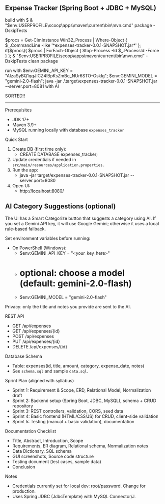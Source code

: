 Expense Tracker (Spring Boot + JDBC + MySQL)
-----------------------------------------------------------------------
build with 
$ & "$env:USERPROFILE\scoop\apps\maven\current\bin\mvn.cmd" package -DskipTests

$procs = Get-CimInstance Win32_Process | Where-Object { $_.CommandLine -like '*expenses-tracker-0.0.1-SNAPSHOT.jar*' }; if($procs){ $procs | ForEach-Object { Stop-Process -Id $_.ProcessId -Force } }; & "$env:USERPROFILE\scoop\apps\maven\current\bin\mvn.cmd" -DskipTests clean package

 run with 
$env:GEMINI_API_KEY = "AIzaSyBQ1qqJICZ4lBpKsZmBc_NUr6STO-Gsklg"; $env:GEMINI_MODEL = "gemini-2.0-flash"; java -jar .\target\expenses-tracker-0.0.1-SNAPSHOT.jar --server.port=8081
with AI 

 SORTED!!

 
 -----------------------------------------------------------------------
Prerequisites
- JDK 17+
- Maven 3.9+
- MySQL running locally with database `expenses_tracker`

Quick Start
1. Create DB (first time only):
   - CREATE DATABASE expenses_tracker;
2. Update credentials if needed in `src/main/resources/application.properties`.
3. Run the app:
   - java -jar target/expenses-tracker-0.0.1-SNAPSHOT.jar --server.port=8080
4. Open UI:
   - http://localhost:8080/

AI Category Suggestions (optional)
----------------------------------
The UI has a Smart Categorize button that suggests a category using AI.
If you set a Gemini API key, it will use Google Gemini; otherwise it uses a local rule-based fallback.

Set environment variables before running:
- On PowerShell (Windows):
  - $env:GEMINI_API_KEY = "<your_key_here>"
  - # optional: choose a model (default: gemini-2.0-flash)
  - $env:GEMINI_MODEL = "gemini-2.0-flash"

Privacy: only the title and notes you provide are sent to the AI.

REST API
- GET /api/expenses
- GET /api/expenses/{id}
- POST /api/expenses
- PUT /api/expenses/{id}
- DELETE /api/expenses/{id}

Database Schema
- Table: expenses(id, title, amount, category, expense_date, notes)
- See `schema.sql` and sample `data.sql`.

Sprint Plan (aligned with syllabus)
- Sprint 1: Requirement & Scope, ERD, Relational Model, Normalization draft
- Sprint 2: Backend setup (Spring Boot, JDBC, MySQL), schema + CRUD repository
- Sprint 3: REST controllers, validation, CORS, seed data
- Sprint 4: Basic frontend (HTML/CSS/JS) for CRUD, client-side validation
- Sprint 5: Testing (manual + basic validation), documentation

Documentation Checklist
- Title, Abstract, Introduction, Scope
- Requirements, ER diagram, Relational schema, Normalization notes
- Data Dictionary, SQL schema
- GUI screenshots, Source code structure
- Testing document (test cases, sample data)
- Conclusion

Notes
- Credentials currently set for local dev: root/password. Change for production.
- Uses Spring JDBC (JdbcTemplate) with MySQL Connector/J.



